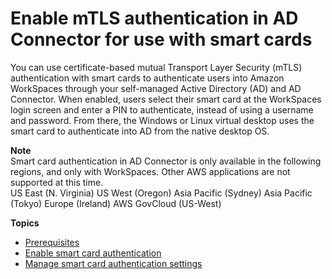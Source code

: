 # Enable mTLS authentication in AD Connector for use with smart cards<a name="ad_connector_clientauth"></a>

You can use certificate\-based mutual Transport Layer Security \(mTLS\) authentication with smart cards to authenticate users into Amazon WorkSpaces through your self\-managed Active Directory \(AD\) and AD Connector\. When enabled, users select their smart card at the WorkSpaces login screen and enter a PIN to authenticate, instead of using a username and password\. From there, the Windows or Linux virtual desktop uses the smart card to authenticate into AD from the native desktop OS\. 

**Note**  
Smart card authentication in AD Connector is only available in the following regions, and only with WorkSpaces\. Other AWS applications are not supported at this time\.  
US East \(N\. Virginia\)
US West \(Oregon\)
Asia Pacific \(Sydney\)
Asia Pacific \(Tokyo\)
Europe \(Ireland\)
AWS GovCloud \(US\-West\)

**Topics**
+ [Prerequisites](prereqs-clientauth.md)
+ [Enable smart card authentication](enable-clientauth.md)
+ [Manage smart card authentication settings](manage-clientauth.md)
